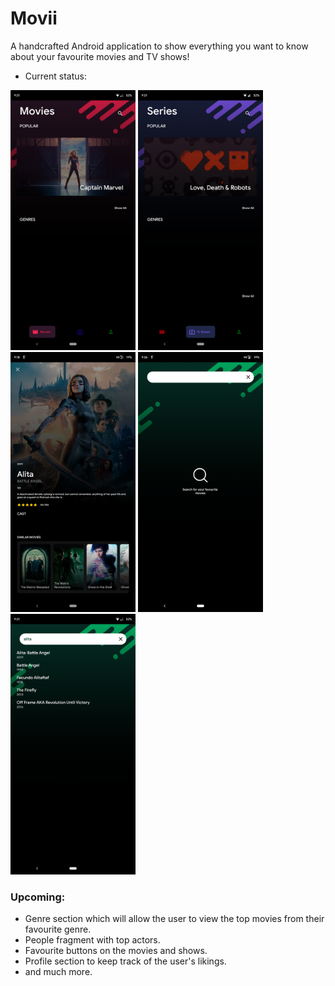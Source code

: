 # Movii
A handcrafted Android application to show everything you want to know about your favourite movies and TV shows!

* Current status:

<img src="https://github.com/mythio/Movii/blob/MVP/res/home_movie.png" width="200">    <img src="https://github.com/mythio/Movii/blob/MVP/res/home_tv.png" width="200">    <img src="https://github.com/mythio/Movii/blob/MVP/res/movie_activity.png" width="200"> <img src="https://github.com/mythio/Movii/blob/MVP/res/search_activity.png" width="200"> <img src="https://github.com/mythio/Movii/blob/MVP/res/search_results.png" width="200">

### Upcoming:
- Genre section which will allow the user to view the top movies from their favourite genre.
- People fragment with top actors.
- Favourite buttons on the movies and shows.
- Profile section to keep track of the user's likings.
- and much more.
